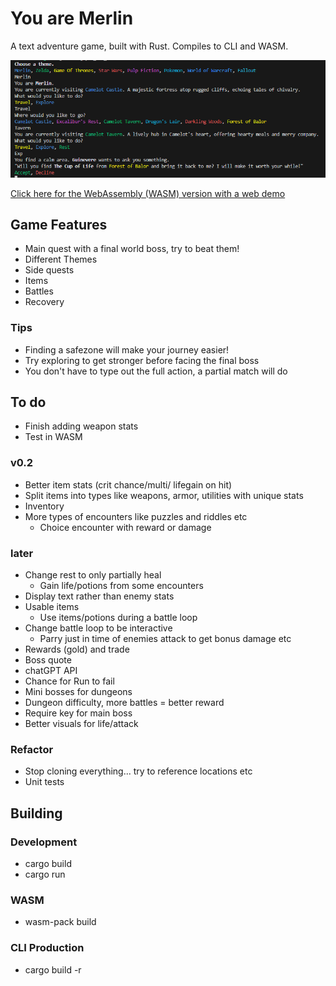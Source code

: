# You are Merlin

A text adventure game, built with Rust. Compiles to CLI and WASM.

![CLI Screenshot](screenshots/CLI-screenshot.png)

[Click here for the WebAssembly (WASM) version with a web demo](https://github.com/hseager/you-are-merlin-www)

## Game Features

- Main quest with a final world boss, try to beat them!
- Different Themes
- Side quests
- Items
- Battles
- Recovery

### Tips

- Finding a safezone will make your journey easier!
- Try exploring to get stronger before facing the final boss
- You don't have to type out the full action, a partial match will do

## To do
- Finish adding weapon stats
- Test in WASM

### v0.2

- Better item stats (crit chance/multi/ lifegain on hit)
- Split items into types like weapons, armor, utilities with unique stats
- Inventory
- More types of encounters like puzzles and riddles etc
    - Choice encounter with reward or damage

### later

- Change rest to only partially heal
    - Gain life/potions from some encounters
- Display text rather than enemy stats
- Usable items
    - Use items/potions during a battle loop
- Change battle loop to be interactive
    - Parry just in time of enemies attack to get bonus damage etc
- Rewards (gold) and trade
- Boss quote
- chatGPT API
- Chance for Run to fail
- Mini bosses for dungeons
- Dungeon difficulty, more battles = better reward
- Require key for main boss
- Better visuals for life/attack

### Refactor

- Stop cloning everything... try to reference locations etc
- Unit tests

## Building

### Development

- cargo build
- cargo run

### WASM

- wasm-pack build

### CLI Production

- cargo build -r


